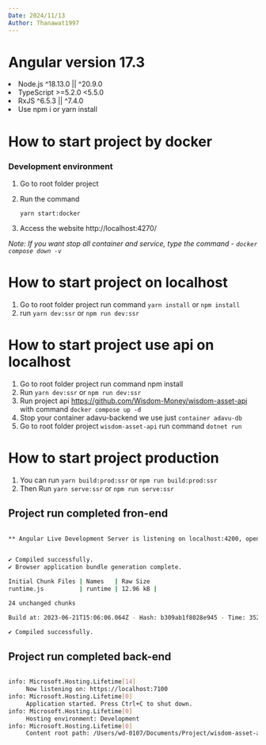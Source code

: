 ```yaml
---
Date: 2024/11/13
Author: Thanawat1997
---
```


# Angular version 17.3

<ui>
<li>Node.js  	^18.13.0 || ^20.9.0 </li>
<li>TypeScript >=5.2.0 <5.5.0 </li>
<li>RxJS ^6.5.3 || ^7.4.0 </li>
<li>Use npm i or yarn install </li>
</ui>

# How to start project by docker

### Development environment

1. Go to root folder project
2. Run the command

   `yarn start:docker`

3. Access the website http://localhost:4270/

_Note: If you want stop all container and service, type the command - `docker compose down -v`_

# How to start project on localhost

1. Go to root folder project run command `yarn install` or `npm install`
2. run `yarn dev:ssr` or `npm run dev:ssr`

# How to start project use api on localhost

1. Go to root folder project run command npm install
2. Run `yarn dev:ssr` or `npm run dev:ssr`
3. Run project api https://github.com/Wisdom-Money/wisdom-asset-api with command `docker compose up -d`
4. Stop your container adavu-backend we use just `container adavu-db`
5. Go to root folder project `wisdom-asset-api` run command `dotnet run`

# How to start project production

1. You can run `yarn build:prod:ssr` or `npm run build:prod:ssr`
2. Then Run `yarn serve:ssr` or `npm run serve:ssr`

## Project run completed fron-end

```sh

** Angular Live Development Server is listening on localhost:4200, open your browser on http://localhost:4200/ **


✔ Compiled successfully.
✔ Browser application bundle generation complete.

Initial Chunk Files | Names   | Raw Size
runtime.js          | runtime | 12.96 kB |

24 unchanged chunks

Build at: 2023-06-21T15:06:06.064Z - Hash: b309ab1f8028e945 - Time: 352ms

✔ Compiled successfully.

```

## Project run completed back-end

```sh

info: Microsoft.Hosting.Lifetime[14]
     Now listening on: https://localhost:7100
info: Microsoft.Hosting.Lifetime[0]
     Application started. Press Ctrl+C to shut down.
info: Microsoft.Hosting.Lifetime[0]
     Hosting environment: Development
info: Microsoft.Hosting.Lifetime[0]
     Content root path: /Users/wd-0107/Documents/Project/wisdom-asset-api/

```
